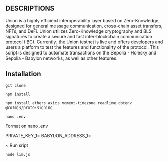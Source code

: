## DESCRIPTIONS

Union is a highly efficient interoperability layer based on Zero-Knowledge, designed for general message communication, cross-chain asset transfers, NFTs, and DeFi. Union utilizes Zero-Knowledge cryptography and BLS signatures to create a secure and fast inter-blockchain communication protocol (IBC). Currently, the Union testnet is live and offers developers and users a platform to test the features and functionality of the protocol. This script is designed to automate transactions on the Sepolia - Holesky and Sepolia - Babylon networks, as well as other features.

## Installation

```
git clone 
```
```
npm install
```
```
npm install ethers axios moment-timezone readline dotenv @cosmjs/proto-signing
```
```
nano .env
```
Format on nano .env

PRIVATE_KEY_1=
BABYLON_ADDRESS_1=

~ Run sript
```
node lim.js
```

